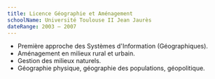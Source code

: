 ```yaml
---
title: Licence Géographie et Aménagement
schoolName: Université Toulouse II Jean Jaurès
dateRange: 2003 – 2007
---
```


- Première approche des Systèmes d'Information (Géographiques).
- Aménagement en milieux rural et urbain.
- Gestion des milieux naturels.
- Géographie physique, géographie des populations, géopolitique.
